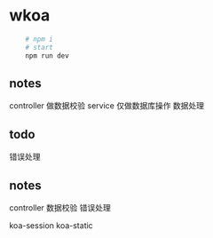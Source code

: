 # wkoa

```bash
    # npm i
    # start
    npm run dev
```
## notes
controller 做数据校验
service 仅做数据库操作 数据处理

## todo 
错误处理


## notes
controller 数据校验
错误处理

koa-session
koa-static      
